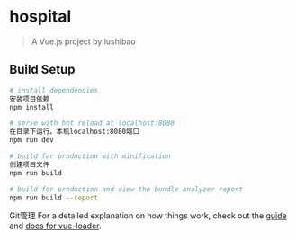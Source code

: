 # hospital

> A Vue.js project by lushibao

## Build Setup

``` bash
# install dependencies
安装项目依赖
npm install

# serve with hot reload at localhost:8080
在目录下运行，本机localhost:8080端口
npm run dev

# build for production with minification
创建项目文件
npm run build

# build for production and view the bundle analyzer report
npm run build --report
```
Git管理
For a detailed explanation on how things work, check out the [guide](http://vuejs-templates.github.io/webpack/) and [docs for vue-loader](http://vuejs.github.io/vue-loader).

